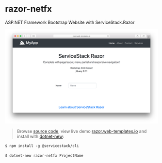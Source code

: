 # razor-netfx

ASP.NET Framework Bootstrap Website with ServiceStack.Razor

[![](https://raw.githubusercontent.com/ServiceStack/Assets/master/csharp-templates/razor.png)](http://razor.web-templates.io/)

> Browse [source code](https://github.com/NetFrameworkTemplates/razor-netfx), view live demo [razor.web-templates.io](http://razor.web-templates.io) and install with [dotnet-new](http://docs.servicestack.net/dotnet-new):

    $ npm install -g @servicestack/cli

    $ dotnet-new razor-netfx ProjectName

